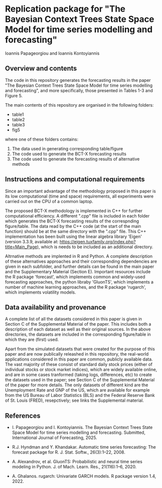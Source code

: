 # Replication package for "The Bayesian Context Trees State Space Model for time series modelling and forecasting"

Ioannis Papageorgiou and Ioannis Kontoyiannis

## Overview and contents

The code in this repository generates the forecasting results in the paper "The Bayesian Context Trees State Space Model for time series modelling and forecasting", and more specifically, those presented in Tables 1-3 and Figure 5.

The main contents of this repository are organised in the following folders:

* table1
* table2
* table3
* fig5

where one of these folders contains: 

1) The data used in generating corresponding table/figure
2) The code used to generate the BCT-X forecasting results
3) The code used to generate the forecasting results of alternative methods

## Instructions and computational requirements

Since an important advantage of the methodology proposed in this paper is its low computational (time and space) requirements, all experiments were carried out on the CPU of a common laptop.

The proposed BCT-X methodology is implemented in C++ for further computational efficiency. A different ".cpp" file is included in each folder which generates the BCT-X forecasting results of the correspnding figure/table. The data read by the C++ code (at the start of the main function) should be at the same directory with the ".cpp" file. This C++ implementation has been built using the linear algebra library 'Eigen' (version 3.3.9, available at: https://eigen.tuxfamily.org/index.php?title=Main_Page), which is needs to be included as an additional directory. 

Altrnative methods are implented in R and Python. A complete description of these alternatives approaches and their corresponding dependencies are given in each subfolder, and further details can be found in the main paper and the Supplementary Material (Section E). Important resources include the R package 'forecast', which implements common and widely-used forecasting approaches, the python libraby 'GluonTS', which implements a number of machine learning approaches, and the R package 'rugarch', which implements volatility models.

## Data availability and provenance

A complete list of all the datasets considered in this paper is given in Section C of the Supplemental Material of the paper. This includes both a description of each dataset as well as their original sources. In the above directories, the datasets are included in the corresponding figure/table in which they are (first) used.

Apart from the simulated datasets that were created for the purpose of this paper and are now publically releashed in this repository, the real-world applications considered in this paper are common, publicly available data. The vast majority of these consist of standard daily stock prices (either of individual stocks or stock market indices), which are widely available online, and are in some cases tranformed (taking logs, differences, etc) to create the datasets used in the paper; see Section C of the Supplemental Material of the paper for more details. The only datasets of different kind are the Unemployment Rate and GNP of the US, which are available for example from the US Bureau of Labor Statistics (BLS) and the Federal Reserve Bank of St. Louis (FRED), resepctively; see links the Supplemental material. 

## References

* I. Papageorgiou and I. Kontoyiannis. The Bayesian Context Trees State Space Model for time series
modelling and forecasting. Submitted, International Journal of Forecasting, 2025.

* R.J. Hyndman and Y. Khandakar. Automatic time series forecasting: The forecast package for R.
J. Stat. Softw., 26(3):1–22, 2008.

* A. Alexandrov, et al. GluonTS:
Probabilistic and neural time series modeling in Python. J. of Mach. Learn. Res., 21(116):1–6, 2020.

* A. Ghalanos. rugarch: Univariate GARCH models. R package version 1.4, 2022. 




